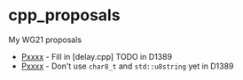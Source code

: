 # cpp_proposals
My WG21 proposals

- [Pxxxx](https://yehezkelshb.github.io/cpp_proposals/sg20/D1389-delay-cpp.html) - Fill in [delay.cpp] TODO in D1389
- [Pxxxx](https://yehezkelshb.github.io/cpp_proposals/sg20/D1389-no-char8_t-for-you-come-back-one-year.html) - Don't use `char8_t` and `std::u8string` yet in D1389
